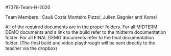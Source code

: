 #7378-Team-H-2020

Team Members : Cauê Costa Monteiro Pizzol, Julien Gagnier and Komal

All of the required documents are in the proper folders. For all MIDTERM DEMO documents and a link to the build refer to the midterm documentation folder. For all FINAL DEMO documents refer to the final documentation folder. (The final build and video playthrough will be sent directly to the teacher via the dropbox)
